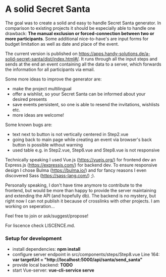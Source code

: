 # A solid Secret Santa

The goal was to create a solid and easy to handle Secret Santa generator. In comparison to existing projects it should be especially able to handle one drawback: **The manual exclusion or forced-connection between two or more participants**. Some additional nice-to-have's are input forms for budget limitation as well as date and place of the event.

The current version is published on https://apps.handy-solutions.de/a-solid-secret-santa/dist/index.html#/. It runs through all the input steps and sends at the end an event containing all the data to a server, which forwards the information for all participants via email.

Some more ideas to improve the generator are:
- make the project multilingual
- offer a wishlist, so your Secret Santa can be informed about your desired presents
- save events persistent, so one is able to resend the invitations, wishlists etc.
- more ideas are welcome!

Some known bugs are:
+ text next to button is not vertically centered in Step2.vue
+ going back to main page while creating an event via browser's back button is possible without warning
+ used table e.g. in Step2.vue, Step6.vue and Step8.vue is not responsive

Technically speaking I used Vue.js (https://vuejs.org/) for frontend dev an Express.js (https://expressjs.com/) for backend dev. To ensure responsive design I chose Bulma (https://bulma.io/) and for fancy reasons I even discovered Sass (https://sass-lang.com/) ;). 

Personally speaking, I don't have time anymore to contribute to the frontend, but would be more than happy to provide the server maintaining and extending the API (and hopefully db). The backend is no mystery, but right now I can not publish it because of crosslinks with other projects. I am working on seperation...

Feel free to join or ask/suggest/propose!

For liscence check LISCENCE.md.

### Setup for development

- install dependencies: **npm install**
- configure server endpoint in src/components/steps/Step8.vue Line 164: **var targetUrl = "http://localhost:5000/api/santa/send_santa"**
- provide local backend: **TODO**
- start Vue-server: **vue-cli-service serve**